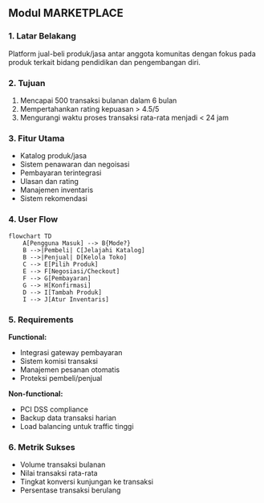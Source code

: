 ## Modul MARKETPLACE

### 1. Latar Belakang
Platform jual-beli produk/jasa antar anggota komunitas dengan fokus pada produk terkait bidang pendidikan dan pengembangan diri.

### 2. Tujuan
1. Mencapai 500 transaksi bulanan dalam 6 bulan
2. Mempertahankan rating kepuasan > 4.5/5
3. Mengurangi waktu proses transaksi rata-rata menjadi < 24 jam

### 3. Fitur Utama
- Katalog produk/jasa
- Sistem penawaran dan negoisasi
- Pembayaran terintegrasi
- Ulasan dan rating
- Manajemen inventaris
- Sistem rekomendasi

### 4. User Flow
```mermaid
flowchart TD
    A[Pengguna Masuk] --> B{Mode?}
    B -->|Pembeli| C[Jelajahi Katalog]
    B -->|Penjual| D[Kelola Toko]
    C --> E[Pilih Produk]
    E --> F[Negosiasi/Checkout]
    F --> G[Pembayaran]
    G --> H[Konfirmasi]
    D --> I[Tambah Produk]
    I --> J[Atur Inventaris]
```

### 5. Requirements
**Functional:**
- Integrasi gateway pembayaran
- Sistem komisi transaksi
- Manajemen pesanan otomatis
- Proteksi pembeli/penjual

**Non-functional:**
- PCI DSS compliance
- Backup data transaksi harian
- Load balancing untuk traffic tinggi

### 6. Metrik Sukses
- Volume transaksi bulanan
- Nilai transaksi rata-rata
- Tingkat konversi kunjungan ke transaksi
- Persentase transaksi berulang